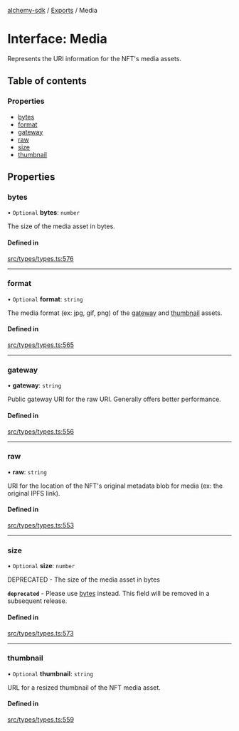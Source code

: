 [alchemy-sdk](../README.md) / [Exports](../modules.md) / Media

# Interface: Media

Represents the URI information for the NFT's media assets.

## Table of contents

### Properties

- [bytes](Media.md#bytes)
- [format](Media.md#format)
- [gateway](Media.md#gateway)
- [raw](Media.md#raw)
- [size](Media.md#size)
- [thumbnail](Media.md#thumbnail)

## Properties

### bytes

• `Optional` **bytes**: `number`

The size of the media asset in bytes.

#### Defined in

[src/types/types.ts:576](https://github.com/alchemyplatform/alchemy-sdk-js/blob/a8bc079/src/types/types.ts#L576)

___

### format

• `Optional` **format**: `string`

The media format (ex: jpg, gif, png) of the [gateway](Media.md#gateway) and
[thumbnail](Media.md#thumbnail) assets.

#### Defined in

[src/types/types.ts:565](https://github.com/alchemyplatform/alchemy-sdk-js/blob/a8bc079/src/types/types.ts#L565)

___

### gateway

• **gateway**: `string`

Public gateway URI for the raw URI. Generally offers better performance.

#### Defined in

[src/types/types.ts:556](https://github.com/alchemyplatform/alchemy-sdk-js/blob/a8bc079/src/types/types.ts#L556)

___

### raw

• **raw**: `string`

URI for the location of the NFT's original metadata blob for media (ex: the
original IPFS link).

#### Defined in

[src/types/types.ts:553](https://github.com/alchemyplatform/alchemy-sdk-js/blob/a8bc079/src/types/types.ts#L553)

___

### size

• `Optional` **size**: `number`

DEPRECATED - The size of the media asset in bytes

**`deprecated`** - Please use [bytes](Media.md#bytes) instead. This field will be removed
  in a subsequent release.

#### Defined in

[src/types/types.ts:573](https://github.com/alchemyplatform/alchemy-sdk-js/blob/a8bc079/src/types/types.ts#L573)

___

### thumbnail

• `Optional` **thumbnail**: `string`

URL for a resized thumbnail of the NFT media asset.

#### Defined in

[src/types/types.ts:559](https://github.com/alchemyplatform/alchemy-sdk-js/blob/a8bc079/src/types/types.ts#L559)
